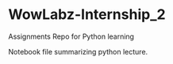 # WowLabz-Internship_2
Assignments Repo for Python learning

Notebook file summarizing python lecture.
